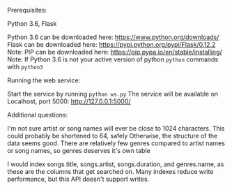 Prerequisites:

Python 3.6, Flask

Python 3.6 can be downloaded here: https://www.python.org/downloads/
Flask can be downloaded here: https://pypi.python.org/pypi/Flask/0.12.2
Note: PIP can be downloaded here: https://pip.pypa.io/en/stable/installing/
Note: If Python 3.6 is not your active version of python `python` commands with `python3`

Running the web service:

Start the service by running `python ws.py`
The service will be available on Localhost, port 5000: http://127.0.0.1:5000/

Additional questions:

I'm not sure artist or song names will ever be close to 1024 characters. This could probably be shortened to 64, safely
Otherwise, the structure of the data seems good. There are relatively few genres compared to artist names or song names, so genres deserves it's own table

I would index songs.title, songs.artist, songs.duration, and genres.name, as these are the columns that get searched on. Many indexes reduce write performance, but this API doesn't support writes.


